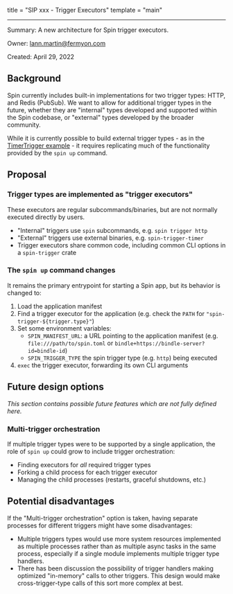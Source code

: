 title = "SIP xxx - Trigger Executors"
template = "main"

---

Summary: A new architecture for Spin trigger executors.

Owner: lann.martin@fermyon.com

Created: April 29, 2022

<!-- Updated: April 4, 2022 -->

## Background

Spin currently includes built-in implementations for two trigger types: HTTP, and Redis (PubSub).
We want to allow for additional trigger types in the future, whether they are "internal" types developed and
supported within the Spin codebase, or "external" types developed by the broader community.

While it is currently possible to build external trigger types - as in the
[TimerTrigger example](https://github.com/fermyon/spin/blob/main/examples/spin-timer/src/main.rs) - it requires replicating much of the
functionality provided by the `spin up` command.

## Proposal

### Trigger types are implemented as "trigger executors"

These executors are regular subcommands/binaries, but are not normally executed directly by
users.

* "Internal" triggers use `spin` subcommands, e.g. `spin trigger http`
* "External" triggers use external binaries, e.g. `spin-trigger-timer`
* Trigger executors share common code, including common CLI options in a `spin-trigger` crate

### The `spin up` command changes

It remains the primary entrypoint for starting a Spin app, but its behavior is changed to:

1. Load the application manifest
1. Find a trigger executor for the application (e.g. check the `PATH` for `"spin-trigger-${trigger.type}"`)
1. Set some environment variables:
   * `SPIN_MANIFEST_URL`: a URL pointing to the application manifest (e.g. `file:///path/to/spin.toml` or `bindle+https://bindle-server?id=bindle-id`)
   * `SPIN_TRIGGER_TYPE` the spin trigger type (e.g. `http`) being executed
1. `exec` the trigger executor, forwarding its own CLI arguments

## Future design options

_This section contains possible future features which are not fully defined here._

### Multi-trigger orchestration

If multiple trigger types were to be supported by a single application, the role of `spin up` could
grow to include trigger orchestration:

* Finding executors for _all_ required trigger types
* Forking a child process for each trigger executor
* Managing the child processes (restarts, graceful shutdowns, etc.)

## Potential disadvantages

If the "Multi-trigger orchestration" option is taken, having separate processes for different triggers
might have some disadvantages:

* Multiple triggers types would use more system resources implemented as multiple processes rather than as
  multiple async tasks in the same process, especially if a single module implements multiple trigger type
  handlers.
* There has been discussion the possibility of trigger handlers making optimized "in-memory" calls to
  other triggers. This design would make cross-trigger-type calls of this sort more complex at best.
